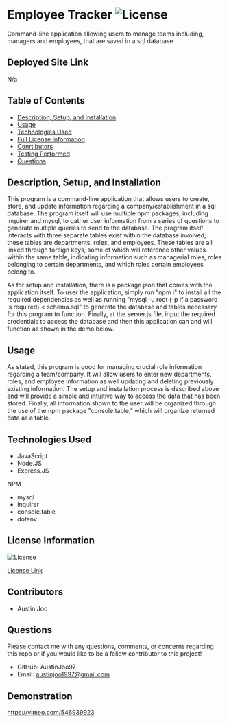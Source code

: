 # Employee Tracker ![License](https://img.shields.io/badge/License-ISC-blue.svg)
Command-line application allowing users to manage teams including, managers and employees, that are saved in a sql database

## Deployed Site Link 

N/a

## Table of Contents

- [Description, Setup, and Installation](#description-setup-and-installation)
- [Usage](#usage)
- [Technologies Used](#technologies-used)
- [Full License Information](#license-information)
- [Conrtibutors](#contributors)
- [Testing Performed](#testing-performed)
- [Questions](#questions)


## Description, Setup, and Installation

This program is a command-line application that allows users to create, store, and update information regarding a company/establishment in a sql database. The program itself will use multiple npm packages, including inquirer and mysql, to gather user information from a series of questions to generate multiple queries to send to the database. The program itself interacts with three separate tables exist within the database involved; these tables are departments, roles, and employees. These tables are all linked through foreign keys, some of which will reference other values within the same table, indicating information such as managerial roles, roles belonging to certain departments, and which roles certain employees belong to.

As for setup and installation, there is a package.json that comes with the application itself. To user the application, simply run "npm i" to install all the required dependencies as well as running "mysql -u root (-p if a password is required) < schema.sql" to generate the database and tables necessary for this program to function. Finally, at the server.js file, input the required credentials to access the database and then this application can and will function as shown in the demo below.

## Usage

As stated, this program is good for managing crucial role information regarding a team/company. It will allow users to enter new departments, roles, and employee information as well updating and deleting previously existing information. The setup and installation process is described above and will provide a simple and intuitive way to access the data that has been stored. Finally, all information shown to the user will be organized through the use of the npm package "console.table," which will organize returned data as a table.

## Technologies Used
- JavaScript
- Node.JS
- Express.JS

NPM
- mysql
- inquirer
- console.table
- dotenv

## License Information
![License](https://img.shields.io/badge/License-ISC-blue.svg)

[License Link](https://opensource.org/licenses/ISC)

## Contributors
- Austin Joo

## Questions
Please contact me with any questions, comments, or concerns regarding this repo or if you would like to be a fellow contributor to this project!
- GitHub: AustinJoo97 
- Email: austinjoo1997@gmail.com
## Demonstration
https://vimeo.com/546939923

